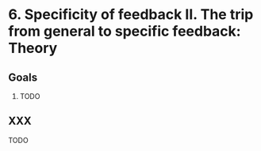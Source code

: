 # 6. Specificity of feedback II. The trip from general to specific feedback: Theory

## Goals

1. TODO

## XXX

TODO
